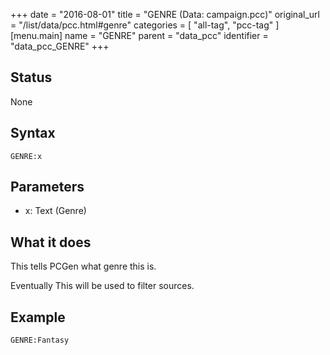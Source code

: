 +++
date = "2016-08-01"
title = "GENRE (Data: campaign.pcc)"
original_url = "/list/data/pcc.html#genre"
categories = [ "all-tag", "pcc-tag" ]
[menu.main]
    name = "GENRE"
    parent = "data_pcc"
    identifier = "data_pcc_GENRE"
+++

## Status

None

## Syntax

`GENRE:x`

## Parameters

-   x: Text (Genre)



What it does
------------

This tells PCGen what genre this is.

Eventually This will be used to filter sources.

Example
-------

`GENRE:Fantasy`

